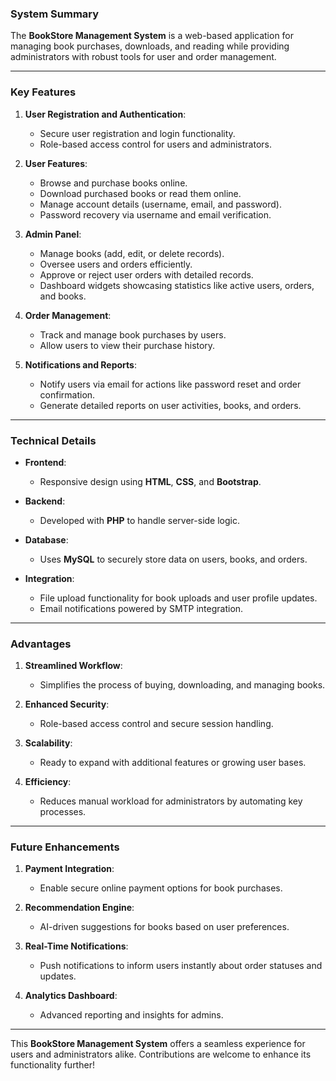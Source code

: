 ### **System Summary**  
The **BookStore Management System** is a web-based application for managing book purchases, downloads, and reading while providing administrators with robust tools for user and order management.

---

### **Key Features**  

1. **User Registration and Authentication**:  
   - Secure user registration and login functionality.  
   - Role-based access control for users and administrators.  

2. **User Features**:  
   - Browse and purchase books online.  
   - Download purchased books or read them online.  
   - Manage account details (username, email, and password).  
   - Password recovery via username and email verification.  

3. **Admin Panel**:  
   - Manage books (add, edit, or delete records).  
   - Oversee users and orders efficiently.  
   - Approve or reject user orders with detailed records.  
   - Dashboard widgets showcasing statistics like active users, orders, and books.  

4. **Order Management**:  
   - Track and manage book purchases by users.  
   - Allow users to view their purchase history.  

5. **Notifications and Reports**:  
   - Notify users via email for actions like password reset and order confirmation.  
   - Generate detailed reports on user activities, books, and orders.  

---

### **Technical Details**  

- **Frontend**:  
   - Responsive design using **HTML**, **CSS**, and **Bootstrap**.  

- **Backend**:  
   - Developed with **PHP** to handle server-side logic.  

- **Database**:  
   - Uses **MySQL** to securely store data on users, books, and orders.  

- **Integration**:  
   - File upload functionality for book uploads and user profile updates.  
   - Email notifications powered by SMTP integration.  

---

### **Advantages**  

1. **Streamlined Workflow**:  
   - Simplifies the process of buying, downloading, and managing books.  

2. **Enhanced Security**:  
   - Role-based access control and secure session handling.  

3. **Scalability**:  
   - Ready to expand with additional features or growing user bases.  

4. **Efficiency**:  
   - Reduces manual workload for administrators by automating key processes.  

---

### **Future Enhancements**  

1. **Payment Integration**:  
   - Enable secure online payment options for book purchases.  

2. **Recommendation Engine**:  
   - AI-driven suggestions for books based on user preferences.  

3. **Real-Time Notifications**:  
   - Push notifications to inform users instantly about order statuses and updates.  

4. **Analytics Dashboard**:  
   - Advanced reporting and insights for admins.  

---

This **BookStore Management System** offers a seamless experience for users and administrators alike. Contributions are welcome to enhance its functionality further!  
